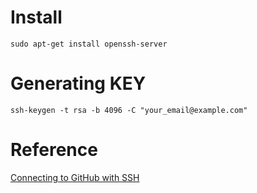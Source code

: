 # Install
```
sudo apt-get install openssh-server
```

# Generating KEY
```
ssh-keygen -t rsa -b 4096 -C "your_email@example.com"
```

# Reference
[Connecting to GitHub with SSH](https://help.github.com/articles/connecting-to-github-with-ssh/)
